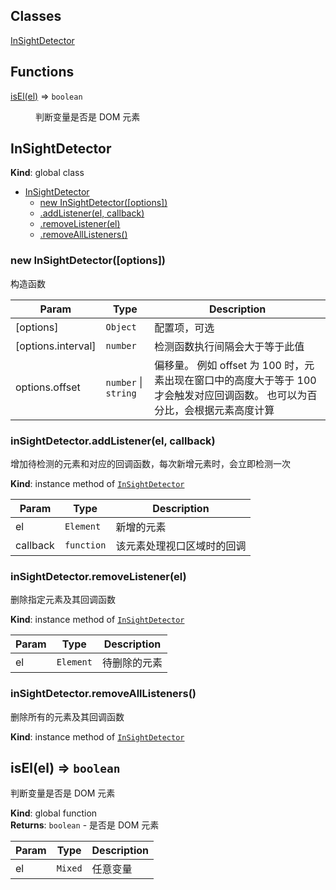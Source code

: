 ## Classes

<dl>
<dt><a href="#InSightDetector">InSightDetector</a></dt>
<dd></dd>
</dl>

## Functions

<dl>
<dt><a href="#isEl">isEl(el)</a> ⇒ <code>boolean</code></dt>
<dd><p>判断变量是否是 DOM 元素</p>
</dd>
</dl>

<a name="InSightDetector"></a>

## InSightDetector
**Kind**: global class  

* [InSightDetector](#InSightDetector)
    * [new InSightDetector([options])](#new_InSightDetector_new)
    * [.addListener(el, callback)](#InSightDetector+addListener)
    * [.removeListener(el)](#InSightDetector+removeListener)
    * [.removeAllListeners()](#InSightDetector+removeAllListeners)

<a name="new_InSightDetector_new"></a>

### new InSightDetector([options])
构造函数


| Param | Type | Description |
| --- | --- | --- |
| [options] | <code>Object</code> | 配置项，可选 |
| [options.interval] | <code>number</code> | 检测函数执行间隔会大于等于此值 |
| options.offset | <code>number</code> \| <code>string</code> | 偏移量。     例如 offset 为 100 时，元素出现在窗口中的高度大于等于 100 才会触发对应回调函数。     也可以为百分比，会根据元素高度计算 |

<a name="InSightDetector+addListener"></a>

### inSightDetector.addListener(el, callback)
增加待检测的元素和对应的回调函数，每次新增元素时，会立即检测一次

**Kind**: instance method of [<code>InSightDetector</code>](#InSightDetector)  

| Param | Type | Description |
| --- | --- | --- |
| el | <code>Element</code> | 新增的元素 |
| callback | <code>function</code> | 该元素处理视口区域时的回调 |

<a name="InSightDetector+removeListener"></a>

### inSightDetector.removeListener(el)
删除指定元素及其回调函数

**Kind**: instance method of [<code>InSightDetector</code>](#InSightDetector)  

| Param | Type | Description |
| --- | --- | --- |
| el | <code>Element</code> | 待删除的元素 |

<a name="InSightDetector+removeAllListeners"></a>

### inSightDetector.removeAllListeners()
删除所有的元素及其回调函数

**Kind**: instance method of [<code>InSightDetector</code>](#InSightDetector)  
<a name="isEl"></a>

## isEl(el) ⇒ <code>boolean</code>
判断变量是否是 DOM 元素

**Kind**: global function  
**Returns**: <code>boolean</code> - 是否是 DOM 元素  

| Param | Type | Description |
| --- | --- | --- |
| el | <code>Mixed</code> | 任意变量 |

